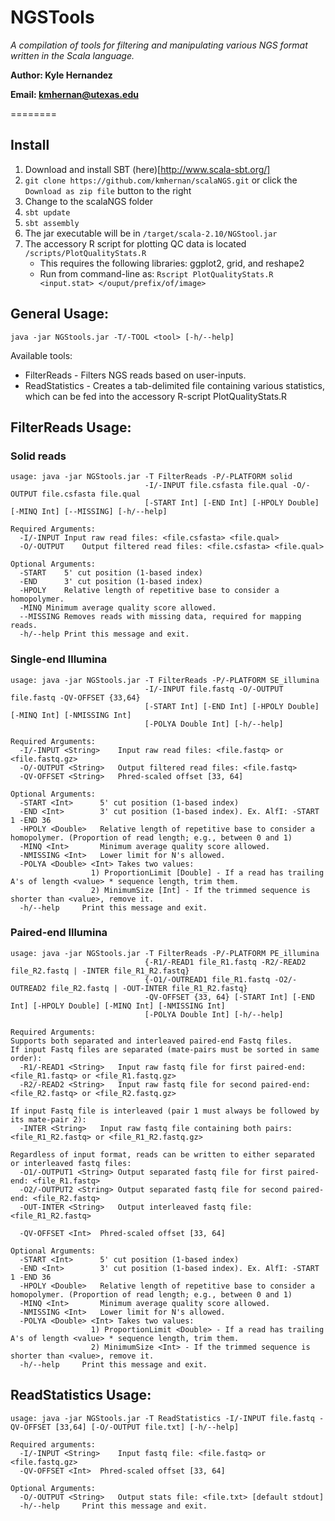 # NGSTools

*A compilation of tools for filtering and manipulating various NGS format written in the Scala language.*

**Author: Kyle Hernandez**

**Email: kmhernan@utexas.edu**

========

## Install

1.  Download and install SBT (here)[http://www.scala-sbt.org/]
2.  `git clone https://github.com/kmhernan/scalaNGS.git` or click the `Download as zip file` button to the right
3.  Change to the scalaNGS folder
4.  `sbt update`
5.  `sbt assembly`
6.  The jar executable will be in `/target/scala-2.10/NGStool.jar`
7.  The accessory R script for plotting QC data is located `/scripts/PlotQualityStats.R`
    * This requires the following libraries: ggplot2, grid, and reshape2
    * Run from command-line as: `Rscript PlotQualityStats.R <input.stat> </ouput/prefix/of/image>`

## General Usage:

`java -jar NGStools.jar -T/-TOOL <tool> [-h/--help]`

Available tools:
* FilterReads - Filters NGS reads based on user-inputs.
* ReadStatistics - Creates a tab-delimited file containing various statistics, which can be fed into the accessory R-script PlotQualityStats.R

## FilterReads Usage:

### Solid reads

```
usage: java -jar NGStools.jar -T FilterReads -P/-PLATFORM solid
                              -I/-INPUT file.csfasta file.qual -O/-OUTPUT file.csfasta file.qual
                              [-START Int] [-END Int] [-HPOLY Double] [-MINQ Int] [--MISSING] [-h/--help]

Required Arguments:
  -I/-INPUT	Input raw read files: <file.csfasta> <file.qual>
  -O/-OUTPUT	Output filtered read files: <file.csfasta> <file.qual>

Optional Arguments:
  -START	5' cut position (1-based index)
  -END		3' cut position (1-based index)
  -HPOLY	Relative length of repetitive base to consider a homopolymer.
  -MINQ	Minimum average quality score allowed.
  --MISSING	Removes reads with missing data, required for mapping reads.
  -h/--help	Print this message and exit.
```

### Single-end Illumina

```
usage: java -jar NGStools.jar -T FilterReads -P/-PLATFORM SE_illumina 
                              -I/-INPUT file.fastq -O/-OUTPUT file.fastq -QV-OFFSET {33,64}
                              [-START Int] [-END Int] [-HPOLY Double] [-MINQ Int] [-NMISSING Int]
                              [-POLYA Double Int] [-h/--help]
                              
Required Arguments:
  -I/-INPUT <String>	Input raw read files: <file.fastq> or <file.fastq.gz>
  -O/-OUTPUT <String>	Output filtered read files: <file.fastq>
  -QV-OFFSET <String>	Phred-scaled offset [33, 64]

Optional Arguments:
  -START <Int>		5' cut position (1-based index)
  -END <Int>		3' cut position (1-based index). Ex. AlfI: -START 1 -END 36
  -HPOLY <Double>	Relative length of repetitive base to consider a homopolymer. (Proportion of read length; e.g., between 0 and 1)
  -MINQ <Int>		Minimum average quality score allowed.
  -NMISSING <Int>	Lower limit for N's allowed.
  -POLYA <Double> <Int>	Takes two values:
        		  1) ProportionLimit [Double] - If a read has trailing A's of length <value> * sequence length, trim them.
        		  2) MinimumSize [Int] - If the trimmed sequence is shorter than <value>, remove it.
  -h/--help		Print this message and exit.
```

### Paired-end Illumina

```
usage: java -jar NGStools.jar -T FilterReads -P/-PLATFORM PE_illumina 
                              {-R1/-READ1 file_R1.fastq -R2/-READ2 file_R2.fastq | -INTER file_R1_R2.fastq} 
                              {-O1/-OUTREAD1 file_R1.fastq -O2/-OUTREAD2 file_R2.fastq | -OUT-INTER file_R1_R2.fastq}
                              -QV-OFFSET {33, 64} [-START Int] [-END Int] [-HPOLY Double] [-MINQ Int] [-NMISSING Int]
                              [-POLYA Double Int] [-h/--help]

Required Arguments:
Supports both separated and interleaved paired-end Fastq files.
If input Fastq files are separated (mate-pairs must be sorted in same order):
  -R1/-READ1 <String>	Input raw fastq file for first paired-end: <file_R1.fastq> or <file_R1.fastq.gz>
  -R2/-READ2 <String>	Input raw fastq file for second paired-end: <file_R2.fastq> or <file_R2.fastq.gz>

If input Fastq file is interleaved (pair 1 must always be followed by its mate-pair 2):
  -INTER <String>	Input raw fastq file containing both pairs: <file_R1_R2.fastq> or <file_R1_R2.fastq.gz>

Regardless of input format, reads can be written to either separated or interleaved fastq files:
  -O1/-OUTPUT1 <String>	Output separated fastq file for first paired-end: <file_R1.fastq>
  -O2/-OUTPUT2 <String>	Output separated fastq file for second paired-end: <file_R2.fastq>
  -OUT-INTER <String>	Output interleaved fastq file: <file_R1_R2.fastq>

  -QV-OFFSET <Int>	Phred-scaled offset [33, 64]

Optional Arguments:
  -START <Int>		5' cut position (1-based index)
  -END <Int>		3' cut position (1-based index). Ex. AlfI: -START 1 -END 36
  -HPOLY <Double>	Relative length of repetitive base to consider a homopolymer. (Proportion of read length; e.g., between 0 and 1)
  -MINQ <Int>		Minimum average quality score allowed.
  -NMISSING <Int>	Lower limit for N's allowed.
  -POLYA <Double> <Int>	Takes two values:
        		  1) ProportionLimit <Double> - If a read has trailing A's of length <value> * sequence length, trim them.
        		  2) MinimumSize <Int> - If the trimmed sequence is shorter than <value>, remove it.
  -h/--help		Print this message and exit.
```

## ReadStatistics Usage:

```
usage: java -jar NGStools.jar -T ReadStatistics -I/-INPUT file.fastq -QV-OFFSET [33,64] [-O/-OUTPUT file.txt] [-h/--help]

Required arguments:
  -I/-INPUT <String>	Input fastq file: <file.fastq> or <file.fastq.gz>
  -QV-OFFSET <Int>	Phred-scaled offset [33, 64]

Optional Arguments:
  -O/-OUTPUT <String>	Output stats file: <file.txt> [default stdout]
  -h/--help		Print this message and exit.
```
